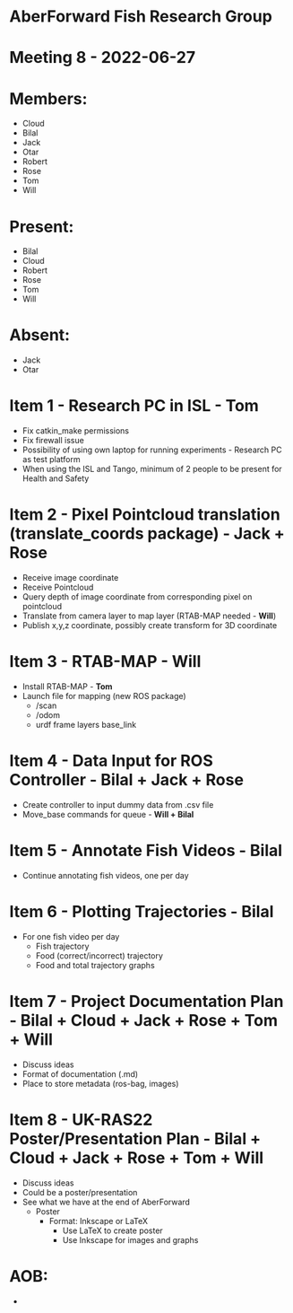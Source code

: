 # AberForward Fish Research Group 

# Meeting 8 - 2022-06-27

# Members:
* Cloud
* Bilal
* Jack
* Otar
* Robert
* Rose
* Tom
* Will

# Present:
* Bilal
* Cloud
* Robert
* Rose
* Tom
* Will

# Absent:
* Jack
* Otar

# Item 1 - Research PC in ISL - Tom
* Fix catkin_make permissions
* Fix firewall issue
* Possibility of using own laptop for running experiments - Research PC as test platform
* When using the ISL and Tango, minimum of 2 people to be present for Health and Safety 

# Item 2 - Pixel Pointcloud translation (translate_coords package) - Jack + Rose
* Receive image coordinate
* Receive Pointcloud
* Query depth of image coordinate from corresponding pixel on pointcloud
* Translate from camera layer to map layer (RTAB-MAP needed - **Will**)
* Publish x,y,z coordinate, possibly create transform for 3D coordinate

# Item 3 - RTAB-MAP - Will
* Install RTAB-MAP - **Tom**
* Launch file for mapping (new ROS package)
   * /scan
   * /odom
   * urdf frame layers base_link

# Item 4 - Data Input for ROS Controller - Bilal + Jack + Rose
* Create controller to input dummy data from .csv file
* Move_base commands for queue - **Will + Bilal**

# Item 5 - Annotate Fish Videos - Bilal
* Continue annotating fish videos, one per day

# Item 6 - Plotting Trajectories - Bilal
* For one fish video per day
  * Fish trajectory
  * Food (correct/incorrect) trajectory	
  * Food and total trajectory graphs

# Item 7 - Project Documentation Plan - Bilal + Cloud + Jack + Rose + Tom + Will
* Discuss ideas
* Format of documentation (.md)
* Place to store metadata (ros-bag, images)

# Item 8 - UK-RAS22 Poster/Presentation Plan - Bilal + Cloud + Jack + Rose + Tom + Will
* Discuss ideas
* Could be a poster/presentation 
* See what we have at the end of AberForward
  * Poster
    * Format: Inkscape or LaTeX
      * Use LaTeX to create poster
      * Use Inkscape for images and graphs  

# AOB:
* 
